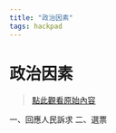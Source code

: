 ```yaml
---
title: "政治因素"
tags: hackpad
---
```


# 政治因素

> [點此觀看原始內容](https://g0v.hackpad.tw/345)


一、回應人民訴求
二、選票


